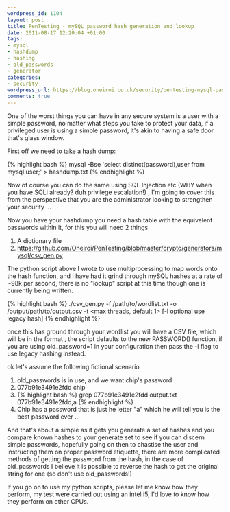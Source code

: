 ```yaml
--- 
wordpress_id: 1104
layout: post
title: PenTesting - mySQL password hash generation and lookup
date: 2011-08-17 12:20:04 +01:00
tags: 
- mysql
- hashdump
- hashing
- old_passwords
- generator
categories: 
- security
wordpress_url: https://blog.oneiroi.co.uk/security/pentesting-mysql-password-hash-generation-and-lookup
comments: true
---
```

One of the worst things you can have in any secure system is a user with a simple password, no matter what steps you take to protect your data, if a privileged user is using a simple password, it's akin to having a safe door that's glass window.

First off we need to take a hash dump:

{% highlight bash %}
mysql -Bse 'select distinct(password),user from mysql.user;' > hashdump.txt
{% endhighlight %}

Now of course you can do the same using SQL Injection etc (WHY when you have SQLi already? duh privilege escalation!) , I'm going to cover this from the perspective that you are the administrator looking to strengthen your security ...

Now you have your hashdump you need a hash table with the equivelent passwords within it, for this you will need 2 things

1. A dictionary file
2. <a href="https://github.com/Oneiroi/PenTesting/blob/master/crypto/generators/mysql/csv_gen.py">https://github.com/Oneiroi/PenTesting/blob/master/crypto/generators/mysql/csv_gen.py</a>

The python script above I wrote to use multiprocessing to map words onto the hash function, and I have had it grind through mySQL hashes at a rate of ~98k per second, there is no "lookup" script at this time though one is currently being written.


{% highlight bash %}
./csv_gen.py -f /path/to/wordlist.txt -o /output/path/to/output.csv -t <max threads, default 1> [-l optional use legacy hash]
{% endhighlight %}

once this has ground through your wordlist you will have a CSV file, which will be in the format <hash>,<password>
the script defaults to the new PASSWORD() function, if you are using old_password=1 in your configuration then pass the -l flag to use legacy hashing instead.

ok let's assume the following fictional scenario 

1. old_passwords is in use, and we want chip's password
2. 077b91e3491e2fdd	chip
3. {% highlight bash %}
grep 077b91e3491e2fdd output.txt
077b91e3491e2fdd,a
{% endhighlight %}
4. Chip has a password that is just he letter "a" which he will tell you is the best password ever ...

And that's about a simple as it gets you generate a set of hashes and you compare known hashes to your generate set to see if you can discern simple passwords, hopefully going on then to chastise the user and instructing them on proper password etiquette, there are more complicated methods of getting the password from the hash, in the case of old_passwords I believe it is possible to reverse the hash to get the original string for one (so don't use old_passwords!)

If you go on to use my python scripts, please let me know how they perform, my test were carried out using an intel i5, I'd love to know how they perform on other CPUs.


